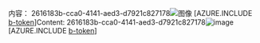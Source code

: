 <span data-ttu-id="329c4-101">内容： 2616183b-cca0-4141-aed3-d7921c827178![图像](187c40fa-2e48-4eb5-b259-282d60411f7a.png)
[AZURE.INCLUDE [b-token](ceac8cd8-6b40-4e48-8281-6000f1ecb930.md)]</span><span class="sxs-lookup"><span data-stu-id="329c4-101">Content: 2616183b-cca0-4141-aed3-d7921c827178![image](187c40fa-2e48-4eb5-b259-282d60411f7a.png)
[AZURE.INCLUDE [b-token](ceac8cd8-6b40-4e48-8281-6000f1ecb930.md)]</span></span>
